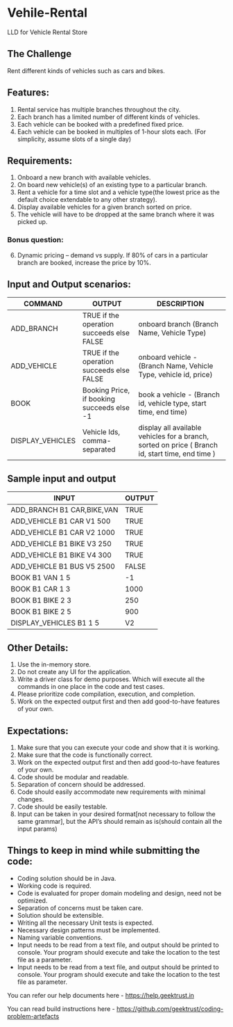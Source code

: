 # Vehile-Rental
LLD for Vehicle Rental Store

## The Challenge
Rent different kinds of vehicles such as cars and bikes.

## Features:
1. Rental service has multiple branches throughout the city.
2. Each branch has a limited number of different kinds of vehicles.
3. Each vehicle can be booked with a predefined fixed price.
4. Each vehicle can be booked in multiples of 1-hour slots each. (For simplicity, assume slots of a single day)

## Requirements:
1. Onboard a new branch with available vehicles.
2. On board new vehicle(s) of an existing type to a particular branch.
3. Rent a vehicle for a time slot and a vehicle type(the lowest price as the default choice extendable to any other strategy).
4. Display available vehicles for a given branch sorted on price.
5. The vehicle will have to be dropped at the same branch where it was picked up.
### Bonus question:
6. Dynamic pricing – demand vs supply. If 80% of cars in a particular branch are booked, increase the price by 10%.

## Input and Output scenarios:
|COMMAND|OUTPUT|DESCRIPTION|
|---|---|---|
|ADD_BRANCH|TRUE if the operation succeeds else FALSE|onboard branch (Branch Name, Vehicle Type)|
|ADD_VEHICLE|TRUE if the operation succeeds else FALSE|onboard vehicle - (Branch Name, Vehicle Type, vehicle id, price)|
|BOOK|Booking Price, if booking succeeds else -1|book a vehicle - (Branch id, vehicle type, start time, end time)|
|DISPLAY_VEHICLES|Vehicle Ids, comma-separated|display all available vehicles for a branch, sorted on price ( Branch id, start time, end time )|

## Sample input and output
|INPUT|OUTPUT|
|---|---|
|ADD_BRANCH B1 CAR,BIKE,VAN|TRUE|
|ADD_VEHICLE B1 CAR V1 500|TRUE|
|ADD_VEHICLE B1 CAR V2 1000|TRUE|
|ADD_VEHICLE B1 BIKE V3 250|TRUE|
|ADD_VEHICLE B1 BIKE V4 300|TRUE|
|ADD_VEHICLE B1 BUS V5 2500|FALSE|
|BOOK B1 VAN 1 5|-1|
|BOOK B1 CAR 1 3|1000|
|BOOK B1 BIKE 2 3|250|
|BOOK B1 BIKE 2 5|900|
|DISPLAY_VEHICLES B1 1 5|V2|

## Other Details:
1. Use the in-memory store.
2. Do not create any UI for the application.
3. Write a driver class for demo purposes. Which will execute all the commands in one place in the code and test cases.
4. Please prioritize code compilation, execution, and completion.
5. Work on the expected output first and then add good-to-have features of your own.

## Expectations:
1. Make sure that you can execute your code and show that it is working.
2. Make sure that the code is functionally correct.
3. Work on the expected output first and then add good-to-have features of your own.
4. Code should be modular and readable.
5. Separation of concern should be addressed.
6. Code should easily accommodate new requirements with minimal changes.
7. Code should be easily testable.
8. Input can be taken in your desired format[not necessary to follow the same grammar], but the API’s should remain as is(should contain all the input params)

## Things to keep in mind while submitting the code:
* Coding solution should be in Java.
* Working code is required.
* Code is evaluated for proper domain modeling and design, need not be optimized.
* Separation of concerns must be taken care.
* Solution should be extensible.
* Writing all the necessary Unit tests is expected.
* Necessary design patterns must be implemented.
* Naming variable conventions.
* Input needs to be read from a text file, and output should be printed to console. Your program should execute and take the location to the test file as a parameter.
* Input needs to be read from a text file, and output should be printed to console. Your program should execute and take the location to the test file as parameter.

You can refer our help documents here - https://help.geektrust.in

You can read build instructions here - https://github.com/geektrust/coding-problem-artefacts
